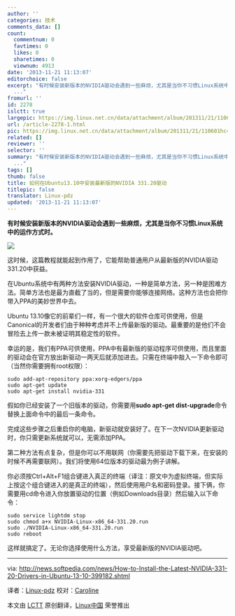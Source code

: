 ```yaml
---
author: ''
categories: 技术
comments_data: []
count:
  commentnum: 0
  favtimes: 0
  likes: 0
  sharetimes: 0
  viewnum: 4913
date: '2013-11-21 11:13:07'
editorchoice: false
excerpt: "有时候安装新版本的NVIDIA驱动会遇到一些麻烦，尤其是当你不习惯Linux系统中的运作方式时。\r\n\r\n这时候，这篇教程就能起到作用了，它能帮助普通用户从最新版的NVIDIA驱动331.20中获益。\r\n在Ubuntu系统中有两种方法安装NV
  ..."
fromurl: ''
id: 2278
islctt: true
largepic: https://img.linux.net.cn/data/attachment/album/201311/21/110601hc4hrol4hoh24p4u.jpg
url: /article-2278-1.html
pic: https://img.linux.net.cn/data/attachment/album/201311/21/110601hc4hrol4hoh24p4u.jpg.thumb.jpg
related: []
reviewer: ''
selector: ''
summary: "有时候安装新版本的NVIDIA驱动会遇到一些麻烦，尤其是当你不习惯Linux系统中的运作方式时。\r\n\r\n这时候，这篇教程就能起到作用了，它能帮助普通用户从最新版的NVIDIA驱动331.20中获益。\r\n在Ubuntu系统中有两种方法安装NV
  ..."
tags: []
thumb: false
title: 如何在Ubuntu13.10中安装最新版的NVIDIA 331.20驱动
titlepic: false
translator: Linux-pdz
updated: '2013-11-21 11:13:07'
---
```


**有时候安装新版本的NVIDIA驱动会遇到一些麻烦，尤其是当你不习惯Linux系统中的运作方式时。**


![](https://img.linux.net.cn/data/attachment/album/201311/21/110601hc4hrol4hoh24p4u.jpg)


这时候，这篇教程就能起到作用了，它能帮助普通用户从最新版的NVIDIA驱动331.20中获益。


在Ubuntu系统中有两种方法安装NVIDIA驱动，一种是简单方法，另一种是困难方法。简单方法也是最为直截了当的，但是需要你能够连接网络。这种方法也会把你带入PPA的美妙世界中去。


Ubuntu 13.10像它的前辈们一样，有一个很大的软件仓库可供使用，但是Canonical的开发者们由于种种考虑并不上传最新版的驱动。最重要的是他们不会冒险去上传一款未被证明其稳定性的软件。


幸运的是，我们有PPA可供使用，PPA中有最新版的驱动程序可供使用，而且里面的驱动会在官方放出新驱动一两天后就添加进去。只需在终端中敲入一下命令即可（当然你需要拥有root权限）：



```
sudo add-apt-repository ppa:xorg-edgers/ppa
sudo apt-get update
sudo apt-get install nvidia-331

```

假如你已经安装了一个旧版本的驱动，你需要用**sudo apt-get dist-upgrade**命令替换上面命令中的最后一条命令。


完成这些步骤之后重启你的电脑，新驱动就安装好了。在下一次NVIDIA更新驱动时，你只需更新系统就可以，无需添加PPA。


第二种方法有点复杂，但是你可以不用联网（你需要先把驱动下载下来，在安装的时候不再需要联网）。我们将使用64位版本的驱动最为例子讲解。


你必须按Ctrl+Alt+F1组合键进入真正的终端（译注：原文中为虚拟终端，但实际上按这个组合键进入的是真正的终端），然后使用用户名和密码登录。接下俩，你需要用cd命令进入你放置驱动的位置（例如Downloads目录）然后输入以下命令：



```
sudo service lightdm stop 
sudo chmod a+x NVIDIA-Linux-x86_64-331.20.run
sudo ./NVIDIA-Linux-x86_64-331.20.run
sudo reboot

```

这样就搞定了。无论你选择使用什么方法，享受最新版的NVIDIA驱动吧。




---


via: <http://news.softpedia.com/news/How-to-Install-the-Latest-NVIDIA-331-20-Drivers-in-Ubuntu-13-10-399182.shtml>


译者：[Linux-pdz](https://github.com/Linux-pdz) 校对：[Caroline](https://github.com/carolinewuyan)


本文由 [LCTT](https://github.com/LCTT/TranslateProject) 原创翻译，[Linux中国](http://linux.cn/) 荣誉推出
